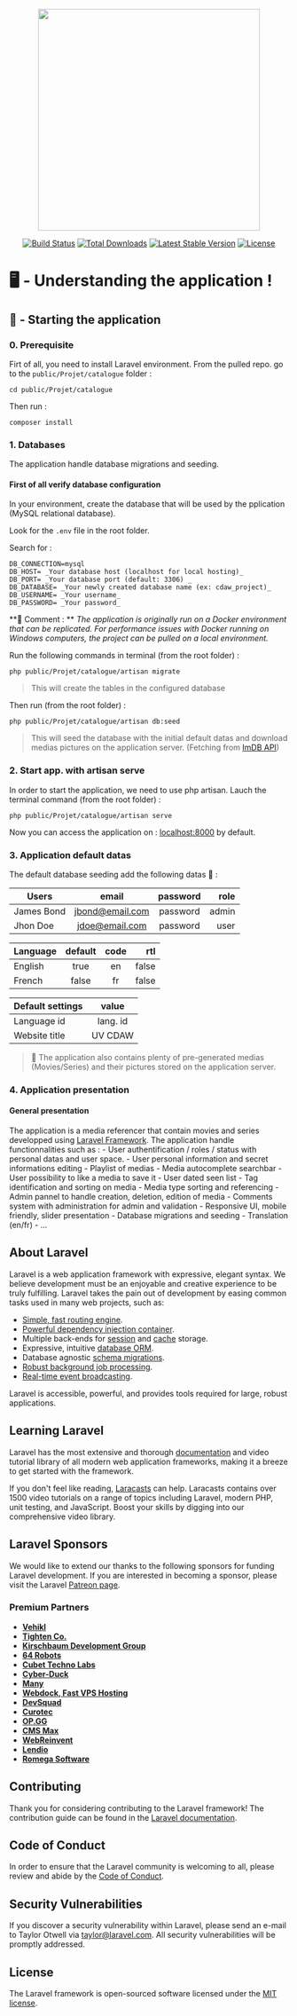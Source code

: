 <p align="center"><a href="https://laravel.com" target="_blank"><img src="https://raw.githubusercontent.com/laravel/art/master/logo-lockup/5%20SVG/2%20CMYK/1%20Full%20Color/laravel-logolockup-cmyk-red.svg" width="400"></a></p>

<p align="center">
<a href="https://travis-ci.org/laravel/framework"><img src="https://travis-ci.org/laravel/framework.svg" alt="Build Status"></a>
<a href="https://packagist.org/packages/laravel/framework"><img src="https://img.shields.io/packagist/dt/laravel/framework" alt="Total Downloads"></a>
<a href="https://packagist.org/packages/laravel/framework"><img src="https://img.shields.io/packagist/v/laravel/framework" alt="Latest Stable Version"></a>
<a href="https://packagist.org/packages/laravel/framework"><img src="https://img.shields.io/packagist/l/laravel/framework" alt="License"></a>
</p>

# :desktop_computer: - Understanding the application !

## :rocket: - Starting the application

### 0. Prerequisite
Firt of all, you need to install Laravel environment.
From the pulled repo. go to the `public/Projet/catalogue` folder :   
    
    cd public/Projet/catalogue

Then run :  

    composer install



### 1. Databases
The application handle database migrations and seeding.

#### First of all verify database configuration

In your environment, create the database that will be used by the pplication (MySQL relational database).

Look for the `.env` file in the root folder.

Search for :   

    DB_CONNECTION=mysql
    DB_HOST= _Your database host (localhost for local hosting)_
    DB_PORT= _Your database port (default: 3306) _
    DB_DATABASE= _Your newly created database name (ex: cdaw_project)_ 
    DB_USERNAME= _Your username_
    DB_PASSWORD= _Your password_

**:pushpin: Comment : ** _The application is originally run on a Docker environment that can be replicated. For performance issues with Docker running on Windows computers, the project can be pulled on a local environment._

Run the following commands in terminal (from the root folder) :  
    
    php public/Projet/catalogue/artisan migrate

> This will create the tables in the configured database

Then run (from the root folder) :  
    
    php public/Projet/catalogue/artisan db:seed

> This will seed the database with the initial default datas and download medias pictures on the application server. (Fetching from [ImDB API](https://imdb-api.com/api))

### 2. Start app. with artisan serve
In order to start the application, we need to use php artisan. Lauch the terminal command  (from the root folder) :  
    
    php public/Projet/catalogue/artisan serve

Now you can access the application on : [localhost:8000](http://localhost:8000) by default.

### 3. Application default datas
The default database seeding add the following datas  :floppy_disk: :

| Users        | email           | password  | role |
| ------------- |:-------------:| :-----:| ------: |
| James Bond    | jbond@email.com | password | admin |
| Jhon Doe      | jdoe@email.com  |   password | user |

| Language        | default           | code  | rtl |
| ------------- |:-------------:| :-----:| ------: |
| English    | true | en | false |
| French      | false  |   fr | false |

| Default settings | value  |
| ------------- |:-------------:|
| Language id    | lang. id |
| Website title      | UV CDAW  |

> :file_folder: The application also contains plenty of pre-generated medias (Movies/Series) and their pictures stored on the application server. 

### 4. Application presentation 

#### General presentation

The application is a media referencer that contain movies and series developped using [Laravel Framework](https://laravel.com/). The application handle functionnalities such as : 
    - User authentification / roles / status with personal datas and user space.
    - User personal information and secret informations editing
    - Playlist of medias
    - Media autocomplete searchbar
    - User possibility to like a media to save it
    - User dated seen list
    - Tag identification and sorting on media
    - Media type sorting and referencing
    - Admin pannel to handle creation, deletion, edition of media
    - Comments system with administration for admin and validation
    - Responsive UI, mobile friendly, slider presentation
    - Database migrations and seeding
    - Translation (en/fr)
    - ...

## About Laravel

Laravel is a web application framework with expressive, elegant syntax. We believe development must be an enjoyable and creative experience to be truly fulfilling. Laravel takes the pain out of development by easing common tasks used in many web projects, such as:

- [Simple, fast routing engine](https://laravel.com/docs/routing).
- [Powerful dependency injection container](https://laravel.com/docs/container).
- Multiple back-ends for [session](https://laravel.com/docs/session) and [cache](https://laravel.com/docs/cache) storage.
- Expressive, intuitive [database ORM](https://laravel.com/docs/eloquent).
- Database agnostic [schema migrations](https://laravel.com/docs/migrations).
- [Robust background job processing](https://laravel.com/docs/queues).
- [Real-time event broadcasting](https://laravel.com/docs/broadcasting).

Laravel is accessible, powerful, and provides tools required for large, robust applications.

## Learning Laravel

Laravel has the most extensive and thorough [documentation](https://laravel.com/docs) and video tutorial library of all modern web application frameworks, making it a breeze to get started with the framework.

If you don't feel like reading, [Laracasts](https://laracasts.com) can help. Laracasts contains over 1500 video tutorials on a range of topics including Laravel, modern PHP, unit testing, and JavaScript. Boost your skills by digging into our comprehensive video library.

## Laravel Sponsors

We would like to extend our thanks to the following sponsors for funding Laravel development. If you are interested in becoming a sponsor, please visit the Laravel [Patreon page](https://patreon.com/taylorotwell).

### Premium Partners

- **[Vehikl](https://vehikl.com/)**
- **[Tighten Co.](https://tighten.co)**
- **[Kirschbaum Development Group](https://kirschbaumdevelopment.com)**
- **[64 Robots](https://64robots.com)**
- **[Cubet Techno Labs](https://cubettech.com)**
- **[Cyber-Duck](https://cyber-duck.co.uk)**
- **[Many](https://www.many.co.uk)**
- **[Webdock, Fast VPS Hosting](https://www.webdock.io/en)**
- **[DevSquad](https://devsquad.com)**
- **[Curotec](https://www.curotec.com/services/technologies/laravel/)**
- **[OP.GG](https://op.gg)**
- **[CMS Max](https://www.cmsmax.com/)**
- **[WebReinvent](https://webreinvent.com/?utm_source=laravel&utm_medium=github&utm_campaign=patreon-sponsors)**
- **[Lendio](https://lendio.com)**
- **[Romega Software](https://romegasoftware.com)**

## Contributing

Thank you for considering contributing to the Laravel framework! The contribution guide can be found in the [Laravel documentation](https://laravel.com/docs/contributions).

## Code of Conduct

In order to ensure that the Laravel community is welcoming to all, please review and abide by the [Code of Conduct](https://laravel.com/docs/contributions#code-of-conduct).

## Security Vulnerabilities

If you discover a security vulnerability within Laravel, please send an e-mail to Taylor Otwell via [taylor@laravel.com](mailto:taylor@laravel.com). All security vulnerabilities will be promptly addressed.

## License

The Laravel framework is open-sourced software licensed under the [MIT license](https://opensource.org/licenses/MIT).
